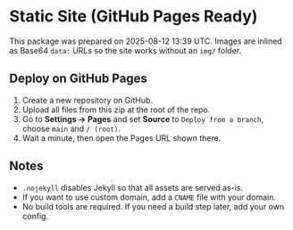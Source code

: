 # Static Site (GitHub Pages Ready)

This package was prepared on 2025-08-12 13:39 UTC.
Images are inlined as Base64 `data:` URLs so the site works without an `img/` folder.

## Deploy on GitHub Pages
1. Create a new repository on GitHub.
2. Upload all files from this zip at the root of the repo.
3. Go to **Settings → Pages** and set **Source** to `Deploy from a branch`, choose `main` and `/ (root)`.
4. Wait a minute, then open the Pages URL shown there.

## Notes
- `.nojekyll` disables Jekyll so that all assets are served as-is.
- If you want to use custom domain, add a `CNAME` file with your domain.
- No build tools are required. If you need a build step later, add your own config.
